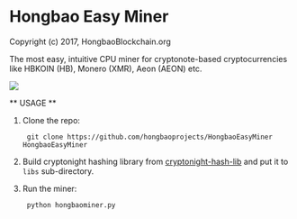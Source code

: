# Hongbao Easy Miner

Copyright (c) 2017, HongbaoBlockchain.org

The most easy, intuitive CPU miner for cryptonote-based cryptocurrencies like HBKOIN (HB), Monero (XMR), Aeon (AEON) etc.

![](http://www.hongbaoblockchain.org/images/easy-miner-features_1080x1100.png)

** USAGE **

1. Clone the repo:
		
		git clone https://github.com/hongbaoprojects/HongbaoEasyMiner HongbaoEasyMiner

1. Build cryptonight hashing library from [cryptonight-hash-lib](https://github.com/hongbaoprojects/cryptonight-hash-lib) and put it to `libs` sub-directory.

2. Run the miner:
		
		python hongbaominer.py